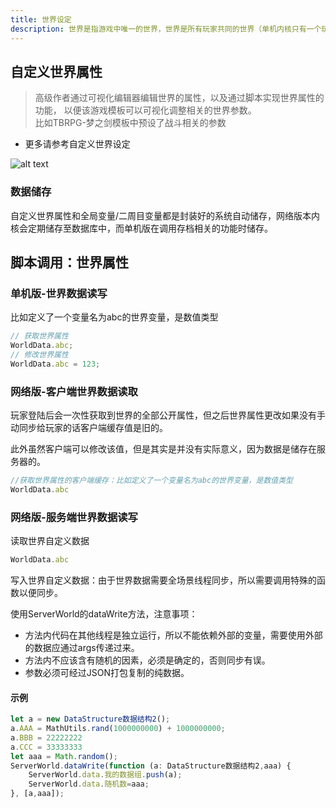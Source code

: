 ```yaml
---
title: 世界设定
description: 世界是指游戏中唯一的世界，世界是所有玩家共同的世界（单机内核只有一个玩家）。
---
```


## 自定义世界属性

> 高级作者通过可视化编辑器编辑世界的属性，以及通过脚本实现世界属性的功能， 以便该游戏模板可以可视化调整相关的世界参数。
> <br>比如TBRPG-梦之剑模板中预设了战斗相关的参数

- 更多请参考自定义世界设定

![alt text](https://cdn.gcw.wiki.wiki/gcw/image/zh_hans/getting-started/17.other/1.worlddata/image.png)

### 数据储存

自定义世界属性和全局变量/二周目变量都是封装好的系统自动储存，网络版本内核会定期储存至数据库中，而单机版在调用存档相关的功能时储存。

## 脚本调用：世界属性

### 单机版-世界数据读写

比如定义了一个变量名为abc的世界变量，是数值类型

```ts [Script.ts]
// 获取世界属性
WorldData.abc;
// 修改世界属性
WorldData.abc = 123;
```

### 网络版-客户端世界数据读取

玩家登陆后会一次性获取到世界的全部公开属性，但之后世界属性更改如果没有手动同步给玩家的话客户端缓存值是旧的。

此外虽然客户端可以修改该值，但是其实是并没有实际意义，因为数据是储存在服务器的。

```ts [Script.ts]
//获取世界属性的客户端缓存：比如定义了一个变量名为abc的世界变量，是数值类型
WorldData.abc
```

### 网络版-服务端世界数据读写

读取世界自定义数据

```ts [Script.ts]
WorldData.abc
```

写入世界自定义数据：由于世界数据需要全场景线程同步，所以需要调用特殊的函数以便同步。

使用ServerWorld的dataWrite方法，注意事项：

- 方法内代码在其他线程是独立运行，所以不能依赖外部的变量，需要使用外部的数据应通过args传递过来。
- 方法内不应该含有随机的因素，必须是确定的，否则同步有误。
- 参数必须可经过JSON打包复制的纯数据。

#### 示例

```ts [Script.ts]
let a = new DataStructure数据结构2();
a.AAA = MathUtils.rand(1000000000) + 1000000000;
a.BBB = 22222222
a.CCC = 33333333
let aaa = Math.random();
ServerWorld.dataWrite(function (a: DataStructure数据结构2,aaa) {
    ServerWorld.data.我的数据组.push(a);
    ServerWorld.data.随机数=aaa;
}, [a,aaa]);
```

<!-- ## 参考资料

- API-单机版-客户端世界:ClientWorld
- API-网络版-客户端世界:ClientWorld
- API-网络版-服务端世界:ServerWorld -->
